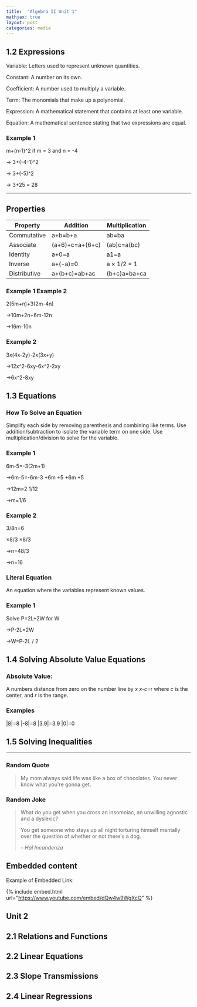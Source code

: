 ```yaml
---
title:  "Algebra II Unit 1"
mathjax: true
layout: post
categories: media
---
```


## 1.2 Expressions

Variable: Letters used to represent unknown quantities.

Constant: A number on its own.

Coefficient: A number used to multiply a variable.

Term: The monomials that make up a polynomial.

Expression: A mathematical statement that contains at least one variable.

Equation: A mathematical sentence stating that two expressions are equal.

### Example 1

m+(n-1)^2 if m = 3 and n = -4

-> 3+(-4-1)^2

-> 3+(-5)^2

-> 3+25 = 28

---

## Properties

| Property         | Addition         | Multiplication  |
|------------------|------------------|-----------------|
| Commutative      | a+b=b+a          | ab=ba           |
| Associate        | (a+6)+c=a+(6+c)  | (ab)c=a(bc)     |
| Identity         | a+0=a            | a1=a            |
| Inverse          | a+(-a)=0         | a × 1/2 = 1     |
| Distributive     | a+(b+c)=ab+ac    | (b+c)a=ba+ca    |

### Example 1       Example 2 

2(5m+n)+3(2m-4n)

->10m+2n+6m-12n

->16m-10n

### Example 2 

3x(4x-2y)-2x(3x+y)

->12x^2-6xy-6x^2-2xy

->6x^2-8xy

## 1.3 Equations

### How To Solve an Equation

Simplify each side by removing parenthesis and combining like terms. Use addition/subtraction to isolate the variable term on one side. Use multiplication/division to solve for the variable.

### Example 1

6m-5=-3(2m+1)

->6m-5=-6m-3
+6m +5 +6m +5

->12m=2
   1/12
   
->m=1/6

### Example 2

 3/8n=6
 
 ×8/3  ×8/3
 
 ->n=48/3
 
 ->n=16
 
 
### Literal Equation

An equation where the variables represent known values.

### Example 1

Solve P=2L+2W for W

->P-2L=2W

->W=P-2L / 2

## 1.4 Solving Absolute Value Equations

### Absolute Value:

A numbers distance from zero on the number line by *x*  *x-c*=r   where *c* is the center, and *r* is the range.

### Examples

|8|=8   |-8|=8    |3.9|=3.9   |0|=0

## 1.5 Solving Inequalities

---

### Random Quote

> My mom always said life was like a box of chocolates. You never know what you're gonna get.

### Random Joke

> What do you get when you cross an insomniac, an unwilling agnostic and a dyslexic?
>
> You get someone who stays up all night torturing himself mentally over the question of whether or not there's a dog.
>
> – _Hal Incandenza_

## Embedded content

Example of Embedded Link:

{% include embed.html url="https://www.youtube.com/embed/dQw4w9WgXcQ" %}


## Unit 2


## 2.1 Relations and Functions


## 2.2 Linear Equations


## 2.3 Slope Transmissions


## 2.4 Linear Regressions

